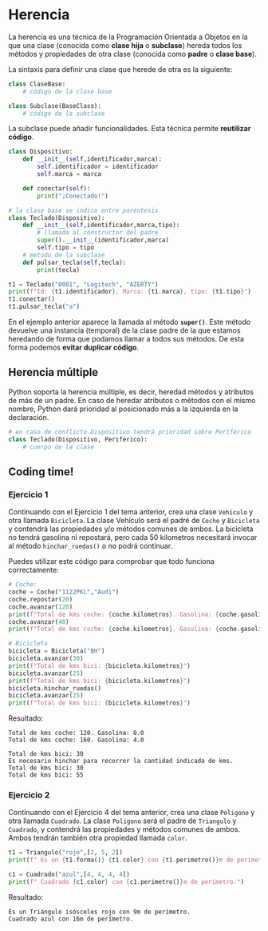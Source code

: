 # Herencia

La herencia es una técnica de la Programación Orientada a Objetos en la que una clase (conocida como **clase hija** o **subclase**) hereda todos los métodos y propiedades de otra clase (conocida como **padre** o **clase base**).

La sintaxis para definir una clase que herede de otra es la siguiente:

```python
class ClaseBase:
	# código de la clase base

class Subclase(BaseClass):
	# código de la subclase
```

La subclase puede añadir funcionalidades. Esta técnica permite **reutilizar código**.

```python
class Dispositivo:
	def __init__(self,identificador,marca):
		self.identificador = identificador
		self.marca = marca

	def conectar(self):
		print("¡Conectado!")

# la clase base se indica entre paréntesis
class Teclado(Dispositivo):
	def __init__(self,identificador,marca,tipo):
		# llamada al constructor del padre
		super().__init__(identificador,marca)
		self.tipo = tipo
	# metodo de la subclase
	def pulsar_tecla(self,tecla):
		print(tecla)

t1 = Teclado("0001", "Logitech", "AZERTY")
print(f"Id: {t1.identificador}, Marca: {t1.marca}, tipo: {t1.tipo}")
t1.conectar()
t1.pulsar_tecla("a")
```	

En el ejemplo anterior aparece la llamada al método **`super()`**. Este método devuelve una instancia (temporal) de la clase padre de la que estamos heredando de forma que podamos llamar a todos sus métodos. De esta forma podemos **evitar duplicar código**.

## Herencia múltiple

Python soporta la herencia múltiple, es decir, heredad métodos y atributos de más de un padre. En caso de heredar atributos o métodos con el mismo nombre, Python dará prioridad al posicionado más a la izquierda en la declaración.

```python
# en caso de conflicto Dispositivo tendrá prioridad sobre Periférico
class Teclado(Dispositivo, Periférico):
	# cuerpo de la clase
```

## Coding time!

### Ejercicio 1
Continuando con el Ejercicio 1 del tema anterior, crea una clase `Vehículo` y otra llamada `Bicicleta`. La clase Vehículo será el padré de `Coche` y `Bicicleta` y contendrá las propiedades y/o métodos comunes de ambos. La bicicleta no tendrá gasolina ni repostará, pero cada 50 kilometros necesitará invocar al método `hinchar_ruedas()` o no podrá continuar.

Puedes utilizar este código para comprobar que todo funciona correctamente:

```python
# Coche:
coche = Coche("1122PKL","Audi")
coche.repostar(20)
coche.avanzar(120)
print(f"Total de kms coche: {coche.kilometros}. Gasolina: {coche.gasolina}")
coche.avanzar(40)
print(f"Total de kms coche: {coche.kilometros}. Gasolina: {coche.gasolina}")

# Bicicleta
bicicleta = Bicicleta("BH")
bicicleta.avanzar(30)
print(f"Total de kms bici: {bicicleta.kilometros}")
bicicleta.avanzar(25)
print(f"Total de kms bici: {bicicleta.kilometros}")
bicicleta.hinchar_ruedas()
bicicleta.avanzar(25)
print(f"Total de kms bici: {bicicleta.kilometros}")
```

Resultado:

```
Total de kms coche: 120. Gasolina: 8.0
Total de kms coche: 160. Gasolina: 4.0

Total de kms bici: 30
Es necesario hinchar para recorrer la cantidad indicada de kms.
Total de kms bici: 30
Total de kms bici: 55
```

### Ejercicio 2
Continuando con el Ejercicio 4 del tema anterior, crea una clase `Poligono` y otra llamada `Cuadrado`. La clase `Poligono` será el padre de `Triangulo` y `Cuadrado`, y contendrá las propiedades y métodos comunes de ambos. Ambos tendrán también otra propiedad llamada `color`.

```python
t1 = Triangulo("rojo",[2, 5, 2])
print(f" Es un {t1.forma()} {t1.color} con {t1.perimetro()}m de perímetro.")

c1 = Cuadrado("azul",[4, 4, 4, 4])
print(f" Cuadrado {c1.color} con {c1.perimetro()}m de perímetro.")
```

Resultado:

```
Es un Triángulo isósceles rojo con 9m de perímetro.
Cuadrado azul con 16m de perímetro.
```

